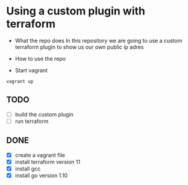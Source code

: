 # Using a custom plugin with terraform

- What the repo does
In this repository we are going to use a custom terraform plugin to show us our own public ip adres
- How to use the repo

- Start vagrant
```
vagrant up
```


## TODO
- [ ] build the custom plugin
- [ ] run terraform

## DONE
- [x] create a vagrant file 
- [x] install terraform version 11
- [x] install gcc
- [x] install go version 1.10
